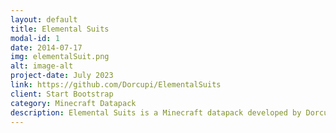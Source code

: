 ```yaml
---
layout: default
title: Elemental Suits
modal-id: 1
date: 2014-07-17
img: elementalSuit.png
alt: image-alt
project-date: July 2023
link: https://github.com/Dorcupi/ElementalSuits
client: Start Bootstrap
category: Minecraft Datapack
description: Elemental Suits is a Minecraft datapack developed by Dorcupi where you become powerful enough to element bend. By using suits, you gain new abilites depending on what suit you use. Using complex combinations of different armor pieces, you can become the most powerful player in Minecraft.
---
```

